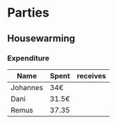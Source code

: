 # Parties
## Housewarming
### Expenditure
Name   | Spent | receives
------ | ----- | --------
Johannes | 34€ | 
Dani   | 31.5€ | 
Remus  | 37.35 | 
